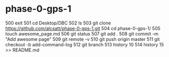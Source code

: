 # phase-0-gps-1
  500  exit
  501  cd Desktop/DBC
  502  ls
  503  git clone https://github.com/alcsatt/phase-0-gps-1.git
  504  cd phase-0-gps-1/
  505  touch awesome_page.md
  506  git status
  507  git add .
  508  git commit -m "Add awesome page"
  509  git remote -v
  510  git push origin master
  511  git checkout -b add-command-log
  512  git branch
  513  history 10
  514  history 15 >> README.md 
